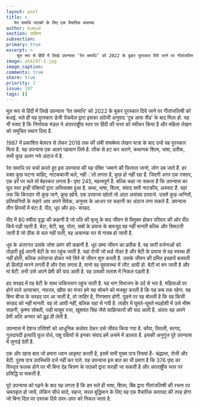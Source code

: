 ```yaml
---
layout: post
title: >
   रेत समाधि पाठकों के लिए एक वैचारिक कवायद
author: kumud
section: साहित्य
subsection:
primary: true
excerpt: >
    मूल रूप से हिंदी में लिखे उपन्यास ‘रेत समाधि’ को 2022 के बुकर पुरस्कार दिये जाने पर गीतांजलिश्री को बधाई. भले ही यह पुरस्कार डेजी राॅकवेल द्वारा इसका अंग्रेजी अनुवाद ‘टुब आफ सैंड’ के बाद मिला हो.
image: ank197-2.jpg
image_caption: 
comments: true
share: true
priority: 2
issue: 197
tags: []
---
```


मूल रूप से हिंदी में लिखे उपन्यास ‘रेत समाधि’ को 2022 के बुकर पुरस्कार दिये जाने पर गीतांजलिश्री को बधाई. भले ही यह पुरस्कार डेजी राॅकवेल द्वारा इसका अंग्रेजी अनुवाद ‘टुब आफ सैंड’ के बाद मिला हो. यह भी स्पष्ट है कि निर्णायक मंडल ने अंतरराष्ट्रीय स्तर पर हिंदी की सत्ता को स्वीकर किया है और महिला लेखन को समुचित स्थान दिया है.

1987 में प्रकाशित बेलपत्र से लेकर 2018 तक की लंबी संघर्षमय लेखन यात्रा के बाद उन्हें यह पुरस्कार मिला है. यह उपन्यास एक अलग पहचान लिये है. लीक से हट कर चलने, कथानक शिल्प, भाषा, प्रतीक, सभी कुछ अलग नये अंदाज में है.

रेत समाधि पर चर्चा करते हुए इस उपन्यास की यह पंक्ति ‘जमाने की फितरत जानो, लोग उब जाते हैं. हर वक्त कुछ घटना चाहिए, नाटकबाजी चले, नही ंतो लगता है, कुछ हो नहीं रहा है. जिंदगी अगर एक रफ्तार, एक ढर्रे पर चले तो बेहरकत लगता है- पृष्ट 245, महत्वपूर्ण है. बल्कि कहा जा सकता है कि उपन्यास का मूल स्वर इन्हीं पंक्तियों द्वारा अभिव्यक्त हुआ है.
कथा, भाषा, शिल्प, संवाद सभी नाटकीय, अस्पष्ट हैं. यहां तक कि किरदार भी कुछ जागे, कुछ खोये. एक दरवाजा खोलो तो अंदर असंख्य दरवाजे. उसमें कुछ ध्वनियों, प्रतिघ्वनियों के सहारे आप अपने विवेक, अनुभव के आधार पर कहानी का अंदाज लगा सकते हैं. उपन्यास तीन हिस्सों में बंटा है. पीठ, धूप और हद- सरहद.

पीठ में 80 वर्षीया वृद्धा की कहानी है जो पति की मृत्यु के बाद जीवन से विमुक्त होकर परिवार की ओर पीठ किये पड़ी रहती है. बेटा, बेटी, बहु, पोता, सबों के प्रयास के बावजूद वह नहीं मानती बल्कि और सिमटती जाती है जो ठीक से चल नहीं पाती, वह अचानक घर से गायब हो जाती है.

धूप के अंतरगत उसके जोश उमंग की कहानी है. धूप उष्मा जीवन का प्रतीक है. वह सारी वर्जनाओं को तोड़ती हुई अपनी बेटी के घर पहुंच जाती है. यहां रोजी जो थर्ड जेंडर है और बेटी के प्रयास से वह स्वस्थ ही नहीं होती, बलिक तरोताजा होकर नये सिरे से जीवन शुरु करती है. उसके जीवन की दमित इच्छायें बलवती हो हिलोड़े मारने लगती  हैं और ऐसा लगता है, मानो वह युवावस्था में लौट आयी हो. बेटी मां बन जाती है और मां बेटी. तभी उसे अपने प्रेमी की याद आती है. वह उसकी तलाश में निकल पड़ती है.

हद सरहद में वह बेटी के साथ पाकिस्तान पहुंच जाती है. यह भाग विभाजन के दर्द से भरा है. महिलाओं पर होने वाले अत्याचार, नफरत, खौफ का मंजर हमे यह सोचने को मजबूर करती है कि यह कब तक रहेगा. वह बिना बीजा के सरहद पार आ जाती है, तो जाहिर है, गिरफ्तार होगी. पूछने पर वह बोलती है कि वह किसी सरहद को नहीं मानती. वह तो आयी नहीं, बलिक यहां से गयी है. लाहौर में घूमते-घूमते मदहोशी में उसे भीष्म साहनी, कृष्णा सोबती, राही मासूम रजा, खुशवंत सिंह जैसे साहित्कारों की याद आती है. अंततः वह अपने प्रेमी अलि अनवर को ढ़ूढ़ ही लेती है.

उपन्यास में देशज परिवेशों को आधुनिक कलेवर देकर उसे जीवंत किया गया है. कौवा, तितली, बरगद, गुलदावदी इत्यादि फूल पोधे, पशु पक्षियों से इनका संवाद हमें अचंभे में डालता है. इसकी अनुगूंज पूरे उपन्यास में सुनाई देती है. 

एक और खास बात जो हमारा ध्यान आकृष्ट करती है, इसमें सभी मुख्य पात्र स्त्रियां हैं- चंद्रप्रभा, रोजी और बेटी. पुरुष पात्र उपस्थिति दर्ज नहीं कर पाते. यह उपन्यास इस बात का भी प्रमाण है कि 376 पृष्ठ का विस्तृत फलक होने पर भी बिना देह चित्रण के पाठकों द्वारा सराही जा सकती है और अंतराष्ट्रीय स्तर पर प्रसिद्धि पा सकती है.

पूरे उपन्यास को पढ़ने के बाद यह लगता है कि हम भले ही भाषा, शिल्प, बिंब द्वारा गीतांजलिश्री की रचना पर चमतकृत हो जायें, लेकिन सीधे सादे, सहज, सरल बुद्धिमान के लिए यह एक वैचारिक कवायद की तरह होगा जो बिना दिल पर दस्तक दिये उपर-उपर को निकल जाता है.